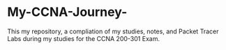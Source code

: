 # My-CCNA-Journey-
This my repository, a compliation of my studies, notes, and Packet Tracer Labs during my studies for the CCNA 200-301 Exam. 

